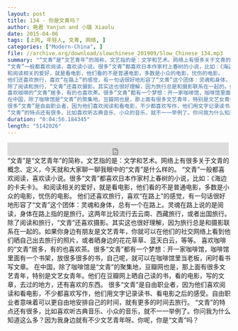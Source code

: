 ```yaml
---
layout: post
title: 134 - 你是文青吗？
author: 艳君 Yanjun and 小璐 Xiaolu
date: 2015-04-06
tags: [上网, 年轻人, 文青, 网络, ]
categories: ["Modern-China", ]
file: //archive.org/download/slowchinese_201909/Slow_Chinese_134.mp3
summary: "“文青”是“文艺青年”的简称，文艺指的是：文学和艺术。网络上有很多关于文青的概念、定义，今天就和大家聊一聊我眼中的“文青”是什么样的。  
“文青”一般都喜欢阅读，喜欢读小说。很多“文青”都喜欢日本作家村上春树的小说，比如：《海边的卡夫卡》。  
和阅读相关的爱好，就是看电影，他们看的不是普通电影，多数是小众的电影，忧伤的电影。  
他们还喜欢旅行，喜欢“在路上”的感觉，有一句话很好地形容了“文青”这个团体：灵魂和身体，总有一个在路上。灵魂在路上说的是阅读，身体在路上指的是旅行。这两年比较流行去云南、西藏旅行，或者出国旅行。  
除了阅读和旅行，“文青”还喜欢摄影。其实这也很好理解，因为旅行总是和摄影联系在一起的。如果你身边有朋友是文艺青年，你就可以在他们的社交网络上看到他们晒自己出去旅行的照片，或者晒身边的花花草草、蓝天白云，等等。  
喜欢咖啡的“文青”居多，有的也喜欢茶。很多“文青”都有一个梦想：开一家咖啡馆，咖啡馆里面有一个书架，放很多很多的书，自己呢，就可以在咖啡馆里当老板，闲时看书写文章。  
在中国，除了咖啡馆是“文青”的聚集地，豆瓣网也是，那上面有很多文艺青年，特别是文艺女青年。他们在豆瓣网上晒自己读的书，看的电影，写的文章，去过的地方，还有喜欢的东西。  
很多“文青”是自由职业者，因为他们喜欢阅读和看电影，不少都喜欢写作，他们用文字记录读书、看电影之后的感受。自由职业者意味着可以更自由地安排自己的时间，就有更多的时间去旅行。  
“文青”的特点还有很多，比如喜欢听古典音乐、小众的音乐，就不一一举例了。你问我为什么知道这么多？因为我身边就有不少文艺青年呀。你呢，你是“文青”吗？"
duration: "0:04:56.184345"
length: "5142026"
---
```


<iframe src="https://archive.org/embed/slowchinese_201909/Slow_Chinese_134.mp3" width="500" height="30" frameborder="0" webkitallowfullscreen="true" mozallowfullscreen="true" allowfullscreen></iframe>
“文青”是“文艺青年”的简称，文艺指的是：文学和艺术。网络上有很多关于文青的概念、定义，今天就和大家聊一聊我眼中的“文青”是什么样的。  
“文青”一般都喜欢阅读，喜欢读小说。很多“文青”都喜欢日本作家村上春树的小说，比如：《海边的卡夫卡》。  
和阅读相关的爱好，就是看电影，他们看的不是普通电影，多数是小众的电影，忧伤的电影。  
他们还喜欢旅行，喜欢“在路上”的感觉，有一句话很好地形容了“文青”这个团体：灵魂和身体，总有一个在路上。灵魂在路上说的是阅读，身体在路上指的是旅行。这两年比较流行去云南、西藏旅行，或者出国旅行。  
除了阅读和旅行，“文青”还喜欢摄影。其实这也很好理解，因为旅行总是和摄影联系在一起的。如果你身边有朋友是文艺青年，你就可以在他们的社交网络上看到他们晒自己出去旅行的照片，或者晒身边的花花草草、蓝天白云，等等。  
喜欢咖啡的“文青”居多，有的也喜欢茶。很多“文青”都有一个梦想：开一家咖啡馆，咖啡馆里面有一个书架，放很多很多的书，自己呢，就可以在咖啡馆里当老板，闲时看书写文章。  
在中国，除了咖啡馆是“文青”的聚集地，豆瓣网也是，那上面有很多文艺青年，特别是文艺女青年。他们在豆瓣网上晒自己读的书，看的电影，写的文章，去过的地方，还有喜欢的东西。  
很多“文青”是自由职业者，因为他们喜欢阅读和看电影，不少都喜欢写作，他们用文字记录读书、看电影之后的感受。自由职业者意味着可以更自由地安排自己的时间，就有更多的时间去旅行。  
“文青”的特点还有很多，比如喜欢听古典音乐、小众的音乐，就不一一举例了。你问我为什么知道这么多？因为我身边就有不少文艺青年呀。你呢，你是“文青”吗？